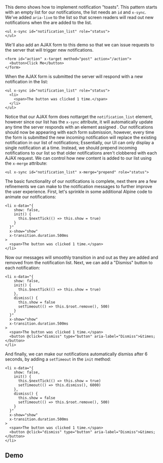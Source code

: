 This demo shows how to implement notification "toasts".
This pattern starts with an empty list for our notifications, the list needs an `id` and `x-sync`. We've added `aria-live` to the list so that screen readers will read out new notifications when the are added to the list.
```
<ul x-sync id="notification_list" role="status">  
</ul>
```
We'll also add an AJAX form to this demo so that we can issue requests to the server that will trigger new notifications.
```
<form id="action" x-target method="post" action="/action">  
  <button>Click Me</button>  
</form>
```
When the AJAX form is submitted the server will respond with a new notification in the list:
```
<ul x-sync id="notification_list" role="status">  
  <li>  
    <span>The button was clicked 1 time.</span>  
  </li>  
</ul>
```
Notice that our AJAX form does nottarget the `notification_list` element, however since our list has the `x-sync` attribute, it will automatically update any time the server responds with an element assigned .
Our notifications should now be appearing with each form submission, however, every time the form is submitted the new incoming notification will replace the existing notification in our list of notifications; Essentially, our UI can only display a single notification at a time. Instead, we should prepend incoming notifications to our list so that older notifications aren't clobbered with each AJAX request. We can control how new content is added to our list using the `x-merge` attribute:
```
<ul x-sync id="notification_list" x-merge="prepend" role="status">
```
The basic functionality of our notifications is complete, next there are a few refinements we can make to the notification messages to further improve the user experience. First, let's sprinkle in some additional Alpine code to animate our notifications:
```
<li x-data="{  
    show: false,  
    init() {  
      this.$nextTick(() => this.show = true)  
    }  
  }"  
  x-show="show"  
  x-transition.duration.500ms  
>  
  <span>The button was clicked 1 time.</span>  
</li>
```
Now our messages will smoothly transition in and out as they are added and removed from the notification list. Next, we can add a "Dismiss" button to each notification:
```
<li x-data="{  
    show: false,  
    init() {  
      this.$nextTick(() => this.show = true)  
    },  
    dismiss() {  
      this.show = false  
      setTimeout(() => this.$root.remove(), 500)  
    }  
  }"  
  x-show="show"  
  x-transition.duration.500ms  
>  
  <span>The button was clicked 1 time.</span>  
  <button @click="dismiss" type="button" aria-label="Dismiss">&times;</button>  
</li>
```
And finally, we can make our notifications automatically dismiss after 6 seconds, by adding a `setTimeout` in the `init` method:
```
<li x-data="{  
    show: false,  
    init() {  
      this.$nextTick(() => this.show = true)  
      setTimeout(() => this.dismiss(), 6000)  
    },  
    dismiss() {  
      this.show = false  
      setTimeout(() => this.$root.remove(), 500)  
    }  
  }"  
  x-show="show"  
  x-transition.duration.500ms  
>  
  <span>The button was clicked 1 time.</span>  
  <button @click="dismiss" type="button" aria-label="Dismiss">&times;</button>  
</li>
```


## Demo